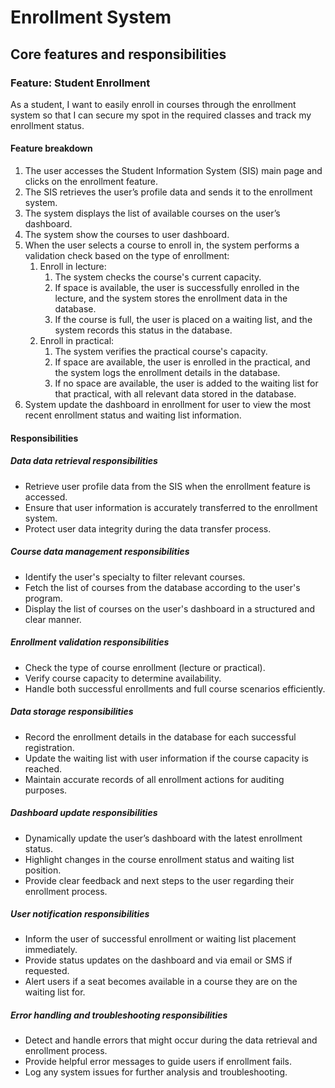 # Enrollment System

## Core features and responsibilities

### Feature: Student Enrollment

As a student, I want to easily enroll in courses through the enrollment system so that I can secure my spot in the required classes and track my enrollment status.

#### Feature breakdown

1. The user accesses the Student Information System (SIS) main page and clicks on the enrollment feature.
2. The SIS retrieves the user’s profile data and sends it to the enrollment system.
3. The system displays the list of available courses on the user’s dashboard.
4. The system show the courses to user dashboard.
5. When the user selects a course to enroll in, the system performs a validation check based on the type of enrollment:
   1. Enroll in lecture:
      1. The system checks the course's current capacity.
      2. If space is available, the user is successfully enrolled in the lecture, and the system stores the enrollment data in the database.
      3. If the course is full, the user is placed on a waiting list, and the system records this status in the database.
   2. Enroll in practical:
      1. The system verifies the practical course's capacity.
      2. If space are available, the user is enrolled in the practical, and the system logs the enrollment details in the database.
      3. If no space are available, the user is added to the waiting list for that practical, with all relevant data stored in the database.
6. System update the dashboard in enrollment for user to view the most recent enrollment status and waiting list information.

#### Responsibilities

##### Data data retrieval responsibilities
* Retrieve user profile data from the SIS when the enrollment feature is accessed.
* Ensure that user information is accurately transferred to the enrollment system.
* Protect user data integrity during the data transfer process.

##### Course data management responsibilities
* Identify the user's specialty to filter relevant courses.
* Fetch the list of courses from the database according to the user's program.
* Display the list of courses on the user's dashboard in a structured and clear manner.

##### Enrollment validation responsibilities
* Check the type of course enrollment (lecture or practical).
* Verify course capacity to determine availability.
* Handle both successful enrollments and full course scenarios efficiently.

##### Data storage responsibilities
* Record the enrollment details in the database for each successful registration.
* Update the waiting list with user information if the course capacity is reached.
* Maintain accurate records of all enrollment actions for auditing purposes.

##### Dashboard update responsibilities
* Dynamically update the user’s dashboard with the latest enrollment status.
* Highlight changes in the course enrollment status and waiting list position.
* Provide clear feedback and next steps to the user regarding their enrollment process.

##### User notification responsibilities
* Inform the user of successful enrollment or waiting list placement immediately.
* Provide status updates on the dashboard and via email or SMS if requested.
* Alert users if a seat becomes available in a course they are on the waiting list for.

##### Error handling and troubleshooting responsibilities
* Detect and handle errors that might occur during the data retrieval and enrollment process.
* Provide helpful error messages to guide users if enrollment fails.
* Log any system issues for further analysis and troubleshooting.
